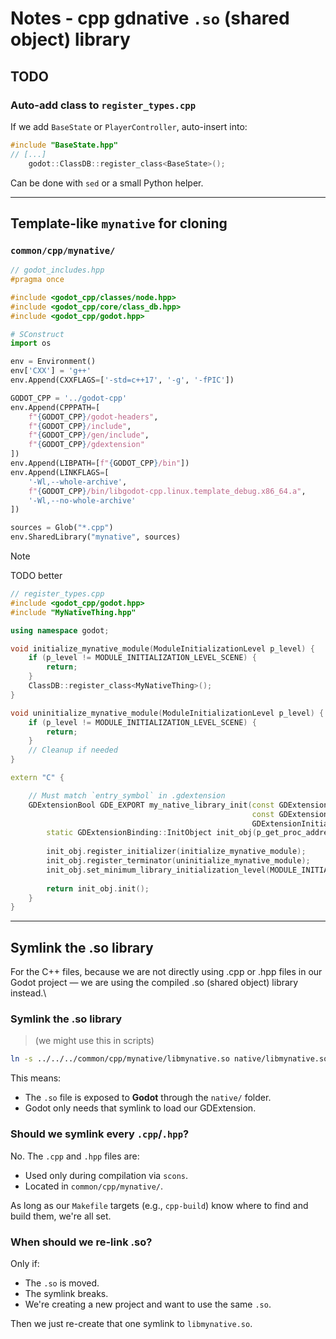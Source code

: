
# Notes - cpp gdnative `.so` (shared object) library

## TODO

### Auto-add class to `register_types.cpp`
If we add `BaseState` or `PlayerController`, auto-insert into:
```cpp
#include "BaseState.hpp"
// [...]
    godot::ClassDB::register_class<BaseState>();
```
Can be done with `sed` or a small Python helper.

---

## Template-like `mynative` for cloning

### `common/cpp/mynative/`

```hpp
// godot_includes.hpp
#pragma once

#include <godot_cpp/classes/node.hpp>
#include <godot_cpp/core/class_db.hpp>
#include <godot_cpp/godot.hpp>
```
```py
# SConstruct
import os

env = Environment()
env['CXX'] = 'g++'
env.Append(CXXFLAGS=['-std=c++17', '-g', '-fPIC'])

GODOT_CPP = '../godot-cpp'
env.Append(CPPPATH=[
    f"{GODOT_CPP}/godot-headers",
    f"{GODOT_CPP}/include",
    f"{GODOT_CPP}/gen/include",
	f"{GODOT_CPP}/gdextension"
])
env.Append(LIBPATH=[f"{GODOT_CPP}/bin"])
env.Append(LINKFLAGS=[
    '-Wl,--whole-archive',
    f"{GODOT_CPP}/bin/libgodot-cpp.linux.template_debug.x86_64.a",
    '-Wl,--no-whole-archive'
])

sources = Glob("*.cpp")
env.SharedLibrary("mynative", sources)
```

> [!NOTE]
> TODO better
```cpp
// register_types.cpp
#include <godot_cpp/godot.hpp>
#include "MyNativeThing.hpp"

using namespace godot;

void initialize_mynative_module(ModuleInitializationLevel p_level) {
	if (p_level != MODULE_INITIALIZATION_LEVEL_SCENE) {
		return;
	}
	ClassDB::register_class<MyNativeThing>();
}

void uninitialize_mynative_module(ModuleInitializationLevel p_level) {
	if (p_level != MODULE_INITIALIZATION_LEVEL_SCENE) {
		return;
	}
	// Cleanup if needed
}

extern "C" {

	// Must match `entry_symbol` in .gdextension
	GDExtensionBool GDE_EXPORT my_native_library_init(const GDExtensionInterfaceGetProcAddress p_get_proc_address,
													  const GDExtensionClassLibraryPtr p_library,
													  GDExtensionInitialization *r_initialization) {
		static GDExtensionBinding::InitObject init_obj(p_get_proc_address, p_library, r_initialization);
	
		init_obj.register_initializer(initialize_mynative_module);
		init_obj.register_terminator(uninitialize_mynative_module);
		init_obj.set_minimum_library_initialization_level(MODULE_INITIALIZATION_LEVEL_SCENE);
	
		return init_obj.init();
	}
}
```

---

## Symlink the .so library

For the C++ files, because we are not directly using 
.cpp or .hpp files in our Godot project — 
we are using the compiled .so (shared object) library instead.\

### Symlink the .so library
> (we might use this in scripts)
```bash
ln -s ../../../common/cpp/mynative/libmynative.so native/libmynative.so
```
This means:
- The `.so` file is exposed to **Godot** through the `native/` folder.
- Godot only needs that symlink to load our GDExtension.

### Should we symlink every `.cpp`/`.hpp`?

No. The `.cpp` and `.hpp` files are:
- Used only during compilation via `scons`.
- Located in `common/cpp/mynative/`.

As long as our `Makefile` targets (e.g., `cpp-build`) 
know where to find and build them, we're all set.

### When should we re-link .so?
Only if:
- The `.so` is moved.
- The symlink breaks.
- We're creating a new project and want to use the same `.so`.

Then we just re-create that one symlink to `libmynative.so`.